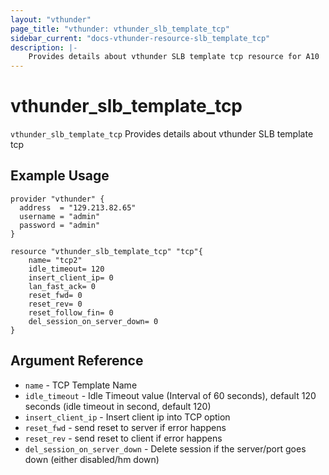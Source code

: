 ```yaml
---
layout: "vthunder"
page_title: "vthunder: vthunder_slb_template_tcp"
sidebar_current: "docs-vthunder-resource-slb_template_tcp"
description: |-
    Provides details about vthunder SLB template tcp resource for A10
---
```


# vthunder\_slb\_template\_tcp

`vthunder_slb_template_tcp` Provides details about vthunder SLB template tcp
## Example Usage


```hcl
provider "vthunder" {
  address  = "129.213.82.65"
  username = "admin"
  password = "admin"
}

resource "vthunder_slb_template_tcp" "tcp"{
    name= "tcp2"
    idle_timeout= 120
    insert_client_ip= 0
    lan_fast_ack= 0
    reset_fwd= 0
    reset_rev= 0
    reset_follow_fin= 0
    del_session_on_server_down= 0
}
```

## Argument Reference

* `name` - TCP Template Name
* `idle_timeout` - Idle Timeout value (Interval of 60 seconds), default 120 seconds (idle timeout in second, default 120)
* `insert_client_ip` - Insert client ip into TCP option
* `reset_fwd` - send reset to server if error happens
* `reset_rev` - send reset to client if error happens
* `del_session_on_server_down` - Delete session if the server/port goes down (either disabled/hm down)



